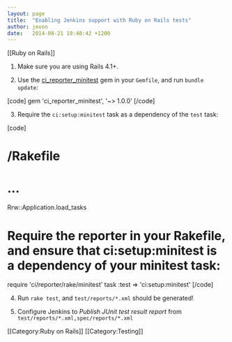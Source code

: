 ```yaml
---
layout: page
title:  "Enabling Jenkins support with Ruby on Rails tests"
author: jevon
date:   2014-08-21 19:48:42 +1200
---
```


[[Ruby on Rails]]

1. Make sure you are using Rails 4.1+.

2. Use the <a href="https://github.com/ci-reporter/ci_reporter_minitest">ci_reporter_minitest</a> gem in your `Gemfile`, and run `bundle update`:

[code]
gem 'ci_reporter_minitest', '~> 1.0.0'
[/code]

3. Require the `ci:setup:minitest` task as a dependency of the `test` task:

[code]
# /Rakefile

# ...
Rrw::Application.load_tasks

# Require the reporter in your Rakefile, and ensure that ci:setup:minitest is a dependency of your minitest task:
require 'ci/reporter/rake/minitest'
task :test => 'ci:setup:minitest'
[/code]

4. Run `rake test`, and `test/reports/*.xml` should be generated!

5. Configure Jenkins to _Publish JUnit test result report_ from `test/reports/*.xml,spec/reports/*.xml`

[[Category:Ruby on Rails]]
[[Category:Testing]]